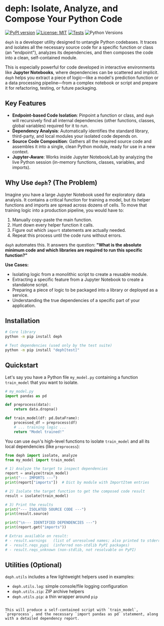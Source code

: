# deph: Isolate, Analyze, and Compose Your Python Code

[![PyPI version](https://badge.fury.io/py/deph.svg)](https://badge.fury.io/py/deph) [![License: MIT](https://img.shields.io/badge/License-MIT-yellow.svg)](https://opensource.org/licenses/MIT)
[![Tests](https://github.com/dvm-shlee/deph/actions/workflows/python-test.yml/badge.svg)](https://github.com/OWNER/REPO/actions/workflows/python-test.yml) ![Python Versions](https://img.shields.io/badge/python-3.9%20%7C%203.10%20%7C%203.11%20%7C%203.12%20%7C%203.13-blue)

<!-- Replace OWNER/REPO above with your GitHub org/user and repository name -->

`deph` is a developer utility designed to untangle Python codebases. It traces and isolates all the necessary source code for a specific function or class (an "endpoint"), analyzes its dependencies, and then composes the code into a clean, self-contained module.

This is especially powerful for code developed in interactive environments like **Jupyter Notebooks**, where dependencies can be scattered and implicit. `deph` helps you extract a piece of logic—like a model's prediction function or a data processing pipeline—from a complex notebook or script and prepare it for refactoring, testing, or future packaging.

## Key Features

-   **Endpoint-based Code Isolation**: Pinpoint a function or class, and `deph` will recursively find all internal dependencies (other functions, classes, global variables) required for it to run.
-   **Dependency Analysis**: Automatically identifies the standard library, third-party, and local modules your isolated code depends on.
-   **Source Code Composition**: Gathers all the required source code and assembles it into a single, clean Python module, ready for use in a new context.
-   **Jupyter-Aware**: Works inside Jupyter Notebook/Lab by analyzing the live Python session (in-memory functions, classes, variables, and imports).

## Why Use `deph`? (The Problem)

Imagine you have a large Jupyter Notebook used for exploratory data analysis. It contains a critical function for training a model, but its helper functions and imports are spread across dozens of cells. To move that training logic into a production pipeline, you would have to:

1.  Manually copy-paste the main function.
2.  Hunt down every helper function it calls.
3.  Figure out which `import` statements are actually needed.
4.  Repeat this process until the code runs without errors.

`deph` automates this. It answers the question: **"What is the absolute minimum code and which libraries are required to run this specific function?"**

**Use Cases:**

-   Isolating logic from a monolithic script to create a reusable module.
-   Extracting a specific feature from a Jupyter Notebook to create a standalone script.
-   Preparing a piece of logic to be packaged into a library or deployed as a service.
-   Understanding the true dependencies of a specific part of your application.

## Installation

```bash
# Core library
python -m pip install deph

# Test dependencies (used only by the test suite)
python -m pip install "deph[test]"
```

## Quickstart

Let's say you have a Python file `my_model.py` containing a function `train_model` that you want to isolate.

```python
# my_model.py
import pandas as pd

def preprocess(data):
    return data.dropna()

def train_model(df: pd.DataFrame):
    processed_df = preprocess(df)
    # ... training logic ...
    return "Model trained!"
```

You can use `deph`'s high-level functions to isolate `train_model` and all its local dependencies (like `preprocess`):

```python
from deph import isolate, analyze
from my_model import train_model

# 1) Analyze the target to inspect dependencies
report = analyze(train_model)
print("--- IMPORTS ---")
print(report["imports"])  # Dict by module with ImportItem entries

# 2) Isolate the target function to get the composed code result
result = isolate(train_model)

# 3) Print the results
print("--- ISOLATED SOURCE CODE ---")
print(result.source)

print("\n--- IDENTIFIED DEPENDENCIES ---")
print(report.get("imports"))

# Extras available on result:
# - result.warnings   (list of unresolved names; also printed to stderr)
# - result.reqs_pypi  (inferred non-stdlib PyPI packages)
# - result.reqs_unknown (non-stdlib, not resolvable on PyPI)

```

## Utilities (Optional)

`deph.utils` includes a few lightweight helpers used in examples:

- `deph.utils.log`: simple console/file logging configuration
- `deph.utils.zip`: ZIP archive helpers
- `deph.utils.pip`: a thin wrapper around `pip`
```

This will produce a self-contained script with `train_model`, `preprocess`, and the necessary `import pandas as pd` statement, along with a detailed dependency report.
